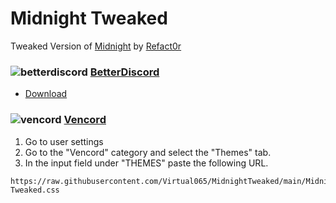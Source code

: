 # Midnight Tweaked
Tweaked Version of [Midnight](https://betterdiscord.app/theme/midnight) by [Refact0r](https://betterdiscord.app/developer/refact0r)

### ![betterdiscord](https://discord-extensions.github.io/assets/icons/betterdiscord.png) **[BetterDiscord](https://betterdiscord.app)**
- [Download](https://github.com/Virtual065/MidnightTweaked/releases/download/1.2/Midnight-Tweaked.css)

### ![vencord](https://discord-extensions.github.io/assets/icons/vencord.gif) **[Vencord](https://github.com/Vendicated/Vencord)**
1. Go to user settings
2. Go to the "Vencord" category and select the "Themes" tab.
3. In the input field under "THEMES" paste the following URL.
```
https://raw.githubusercontent.com/Virtual065/MidnightTweaked/main/Midnight-Tweaked.css
```
